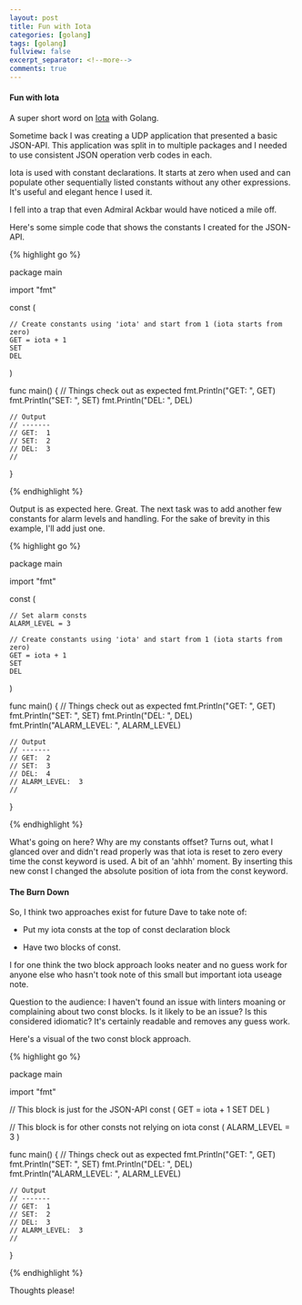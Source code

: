 ```yaml
---
layout: post
title: Fun with Iota
categories: [golang]
tags: [golang]
fullview: false
excerpt_separator: <!--more-->
comments: true
---
```


#### Fun with Iota

A super short word on [Iota](https://github.com/golang/go/wiki/Iota#summary) with Golang.

Sometime back I was creating a UDP application that presented a basic JSON-API. This application was split in to multiple packages and I needed to use consistent JSON operation verb codes in each.

<!--more-->

Iota is used with constant declarations. It starts at zero when used and can populate other sequentially listed constants without any other expressions. It's useful and elegant hence I used it.

I fell into a trap that even Admiral Ackbar would have noticed a mile off.

Here's some simple code that shows the constants I created for the JSON-API.

{% highlight go %}

package main

import "fmt"

const (

	// Create constants using 'iota' and start from 1 (iota starts from zero)
	GET = iota + 1
	SET
	DEL
)

func main() {
	// Things check out as expected
	fmt.Println("GET: ", GET)
	fmt.Println("SET: ", SET)
	fmt.Println("DEL: ", DEL)

	// Output
	// -------
	// GET:  1
	// SET:  2
	// DEL:  3
	//
}


{% endhighlight %}

Output is as expected here. Great. The next task was to add another few constants for alarm levels and handling. For the sake of brevity in this example, I'll add just one.

{% highlight go %}

package main

import "fmt"

const (

	// Set alarm consts
	ALARM_LEVEL = 3

	// Create constants using 'iota' and start from 1 (iota starts from zero)
	GET = iota + 1
	SET
	DEL
)

func main() {
	// Things check out as expected
	fmt.Println("GET: ", GET)
	fmt.Println("SET: ", SET)
	fmt.Println("DEL: ", DEL)
	fmt.Println("ALARM_LEVEL: ", ALARM_LEVEL)

	// Output
	// -------
	// GET:  2
	// SET:  3
	// DEL:  4
	// ALARM_LEVEL:  3
	//
}

{% endhighlight %}

What's going on here? Why are my constants offset? Turns out, what I glanced over and didn't read properly was that iota is reset to zero every time the const keyword is used. A bit of an 'ahhh' moment. By inserting this new const I changed the absolute position of iota from the const keyword.

#### The Burn Down

So, I think two approaches exist for future Dave to take note of:

- Put my iota consts at the top of const declaration block

- Have two blocks of const.

I for one think the two block approach looks neater and no guess work for anyone else who hasn't took note of this small but important iota useage note.

Question to the audience: I haven't found an issue with linters moaning or complaining about two const blocks. Is it likely to be an issue? Is this considered idiomatic? It's certainly readable and removes any guess work.

Here's a visual of the two const block approach.

{% highlight go %}

package main

import "fmt"

// This block is just for the JSON-API
const (
	GET = iota + 1
	SET
	DEL
)

// This block is for other consts not relying on iota
const (
	ALARM_LEVEL = 3
)

func main() {
	// Things check out as expected
	fmt.Println("GET: ", GET)
	fmt.Println("SET: ", SET)
	fmt.Println("DEL: ", DEL)
	fmt.Println("ALARM_LEVEL: ", ALARM_LEVEL)

	// Output
	// -------
	// GET:  1
	// SET:  2
	// DEL:  3
	// ALARM_LEVEL:  3
	//
}


{% endhighlight %}

Thoughts please!
